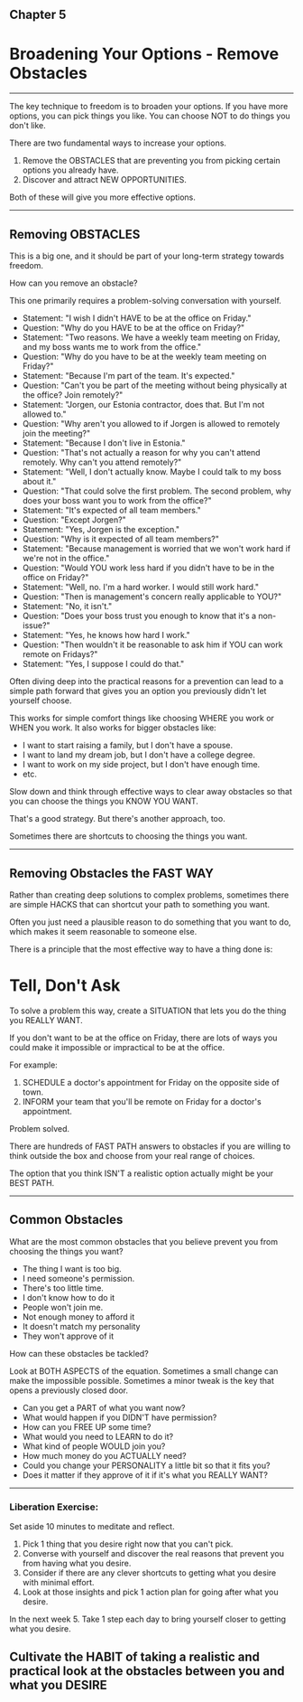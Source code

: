 
## Chapter 5
# Broadening Your Options - Remove Obstacles

----

The key technique to freedom is to broaden your options. If you have more options, you can pick things you like. You can choose NOT to do things you don't like.

There are two fundamental ways to increase your options.

1. Remove the OBSTACLES that are preventing you from picking certain options you already have.
2. Discover and attract NEW OPPORTUNITIES.

Both of these will give you more effective options.

----

## Removing OBSTACLES

This is a big one, and it should be part of your long-term strategy towards freedom.

How can you remove an obstacle?

This one primarily requires a problem-solving conversation with yourself.

- Statement: "I wish I didn't HAVE to be at the office on Friday."
- Question: "Why do you HAVE to be at the office on Friday?"
- Statement: "Two reasons. We have a weekly team meeting on Friday, and my boss wants me to work from the office."
- Question: "Why do you have to be at the weekly team meeting on Friday?"
- Statement: "Because I'm part of the team. It's expected."
- Question: "Can't you be part of the meeting without being physically at the office? Join remotely?"
- Statement: "Jorgen, our Estonia contractor, does that. But I'm not allowed to."
- Question: "Why aren't you allowed to if Jorgen is allowed to remotely join the meeting?"
- Statement: "Because I don't live in Estonia."
- Question: "That's not actually a reason for why you can't attend remotely. Why can't you attend remotely?"
- Statement: "Well, I don't actually know. Maybe I could talk to my boss about it."
- Question: "That could solve the first problem. The second problem, why does your boss want you to work from the office?"
- Statement: "It's expected of all team members."
- Question: "Except Jorgen?"
- Statement: "Yes, Jorgen is the exception."
- Question: "Why is it expected of all team members?"
- Statement: "Because management is worried that we won't work hard if we're not in the office."
- Question: "Would YOU work less hard if you didn't have to be in the office on Friday?"
- Statement: "Well, no. I'm a hard worker. I would still work hard."
- Question: "Then is management's concern really applicable to YOU?"
- Statement: "No, it isn't."
- Question: "Does your boss trust you enough to know that it's a non-issue?"
- Statement: "Yes, he knows how hard I work."
- Question: "Then wouldn't it be reasonable to ask him if YOU can work remote on Fridays?"
- Statement: "Yes, I suppose I could do that."

Often diving deep into the practical reasons for a prevention can lead to a simple path forward that gives you an option you previously didn't let yourself choose.

This works for simple comfort things like choosing WHERE you work or WHEN you work. It also works for bigger obstacles like:
- I want to start raising a family, but I don't have a spouse.
- I want to land my dream job, but I don't have a college degree.
- I want to work on my side project, but I don't have enough time.
- etc.

Slow down and think through effective ways to clear away obstacles so that you can choose the things you KNOW YOU WANT. 

That's a good strategy. But there's another approach, too.

Sometimes there are shortcuts to choosing the things you want.

----

## Removing Obstacles the FAST WAY

Rather than creating deep solutions to complex problems, sometimes there are simple HACKS that can shortcut your path to something you want. 

Often you just need a plausible reason to do something that you want to do, which makes it seem reasonable to someone else.

There is a principle that the most effective way to have a thing done is:

# Tell, Don't Ask

To solve a problem this way, create a SITUATION that lets you do the thing you REALLY WANT.

If you don't want to be at the office on Friday, there are lots of ways you could make it impossible or impractical to be at the office.

For example: 
1. SCHEDULE a doctor's appointment for Friday on the opposite side of town.
2. INFORM your team that you'll be remote on Friday for a doctor's appointment.

Problem solved. 

There are hundreds of FAST PATH answers to obstacles if you are willing to think outside the box and choose from your real range of choices. 

The option that you think ISN'T a realistic option actually might be your BEST PATH.

----

## Common Obstacles

What are the most common obstacles that you believe prevent you from choosing the things you want?

- The thing I want is too big.
- I need someone's permission.
- There's too little time.
- I don't know how to do it
- People won't join me.
- Not enough money to afford it
- It doesn't match my personality
- They won't approve of it

How can these obstacles be tackled?

Look at BOTH ASPECTS of the equation. Sometimes a small change can make the impossible possible. Sometimes a minor tweak is the key that opens a previously closed door.

- Can you get a PART of what you want now?
- What would happen if you DIDN'T have permission?
- How can you FREE UP some time?
- What would you need to LEARN to do it?
- What kind of people WOULD join you?
- How much money do you ACTUALLY need?
- Could you change your PERSONALITY a little bit so that it fits you?
- Does it matter if they approve of it if it's what you REALLY WANT?

----

### Liberation Exercise:

Set aside 10 minutes to meditate and reflect.
1. Pick 1 thing that you desire right now that you can't pick.
2. Converse with yourself and discover the real reasons that prevent you from having what you desire.
3. Consider if there are any clever shortcuts to getting what you desire with minimal effort.
4. Look at those insights and pick 1 action plan for going after what you desire.

In the next week
5. Take 1 step each day to bring yourself closer to getting what you desire.

## Cultivate the HABIT of taking a realistic and practical look at the obstacles between you and what you DESIRE
